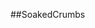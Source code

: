 ##SoakedCrumbs

<!--
**SoakedCrumbs/SoakedCrumbs** is a ✨ _special_ ✨ repository because its `README.md` (this file) appears on your GitHub profile.

Here are some ideas to get you started:

- 🖥️ I’m learning how to code in Python!
- 🎮 I'd love to create a text adventure game in Python!! 
- I'm also still very new to Python and coding in general.
- This is a summary of me I guess.
-->
